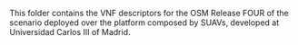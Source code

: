 This folder contains the VNF descriptors for the OSM Release FOUR of the scenario deployed over the platform composed by SUAVs, developed at Universidad Carlos III of Madrid.
